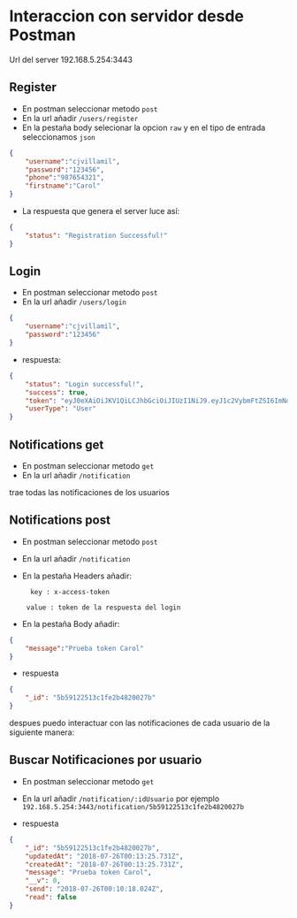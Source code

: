 # Interaccion con servidor desde Postman

Url del server 192.168.5.254:3443

## Register
- En postman seleccionar metodo `post`
- En la url añadir `/users/register`
- En la pestaña body selecionar la opcion `raw` y en el tipo de entrada seleccionamos `json`
```JSON
{
	"username":"cjvillamil",
	"password":"123456",
	"phone":"987654321",
	"firstname":"Carol"
}
```

- La respuesta que genera el server luce así:
```JSON
{
    "status": "Registration Successful!"
}
```
## Login
- En postman seleccionar metodo `post`
- En la url añadir `/users/login`
```JSON
{
	"username":"cjvillamil",
	"password":"123456"
}
```
- respuesta:
```JSON
{
    "status": "Login successful!",
    "success": true,
    "token": "eyJ0eXAiOiJKV1QiLCJhbGciOiJIUzI1NiJ9.eyJ1c2VybmFtZSI6ImNqdmlsbGFtaWwiLCJfaWQiOiI1YjU5MTBlOWIwNTAxODI5M2MxMDdhMDgiLCJ1c2VyVHlwZSI6IlVzZXIiLCJpYXQiOjE1MzI1NjM3NjYsImV4cCI6MTUzNTU4Nzc2Nn0.Y0tmhkVRj7cciyp5Ii47cCddixFBxpkD7lCZ2xHbXe4",
    "userType": "User"
}
```
## Notifications get
- En postman seleccionar metodo `get`
- En la url añadir `/notification`

trae todas las notificaciones de los usuarios

## Notifications post
- En postman seleccionar metodo `post`
- En la url añadir `/notification`
- En la pestaña Headers añadir:

        key : x-access-token

       value : token de la respuesta del login

- En la pestaña Body añadir:
```JSON
{
	"message":"Prueba token Carol"
}
```
- respuesta 
```JSON
{
    "_id": "5b59122513c1fe2b4820027b"
}
```
despues puedo interactuar con las notificaciones de cada usuario de la siguiente manera:

## Buscar Notificaciones por usuario

- En postman seleccionar metodo `get`
- En la url añadir `/notification/:idUsuario`
por ejemplo `192.168.5.254:3443/notification/5b59122513c1fe2b4820027b`

- respuesta
```JSON
{
    "_id": "5b59122513c1fe2b4820027b",
    "updatedAt": "2018-07-26T00:13:25.731Z",
    "createdAt": "2018-07-26T00:13:25.731Z",
    "message": "Prueba token Carol",
    "__v": 0,
    "send": "2018-07-26T00:10:18.024Z",
    "read": false
}
```